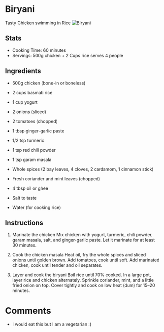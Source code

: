 # Biryani
Tasty Chicken swimming in Rice
![Biryani](https://www.cubesnjuliennes.com/wp-content/uploads/2020/01/Chicken-Biryani-1025x1536.jpg)

## Stats
- Cooking Time: 60 minutes
- Servings: 500g chicken + 2 Cups rice serves 4 people

## Ingredients
- 500g chicken (bone-in or boneless)

- 2 cups basmati rice

- 1 cup yogurt

- 2 onions (sliced)

- 2 tomatoes (chopped)

- 1 tbsp ginger-garlic paste

- 1/2 tsp turmeric

- 1 tsp red chili powder

- 1 tsp garam masala

- Whole spices (2 bay leaves, 4 cloves, 2 cardamom, 1 cinnamon stick)

- Fresh coriander and mint leaves (chopped)

- 4 tbsp oil or ghee

- Salt to taste

- Water (for cooking rice)

## Instructions
1. Marinate the chicken
Mix chicken with yogurt, turmeric, chili powder, garam masala, salt, and ginger-garlic paste. Let it marinate for at least 30 minutes.

2. Cook the chicken masala
Heat oil, fry the whole spices and sliced onions until golden brown. Add tomatoes, cook until soft. Add marinated chicken, cook until tender and oil separates.

3. Layer and cook the biryani
Boil rice until 70% cooked. In a large pot, layer rice and chicken alternately. Sprinkle coriander, mint, and a little fried onion on top. Cover tightly and cook on low heat (dum) for 15–20 minutes.

# Comments
- I would eat this but I am a vegetarian :(